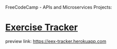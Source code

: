 FreeCodeCamp - APIs and Microservices Projects:

# [Exercise Tracker](https://www.freecodecamp.org/learn/apis-and-microservices/apis-and-microservices-projects/exercise-tracker)

preview link: https://eex-tracker.herokuapp.com